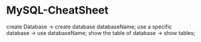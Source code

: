 # MySQL-CheatSheet
create Database
-> create database databaseName;
use a specific database
-> use databaseName;
show the table of database
-> show tables;
